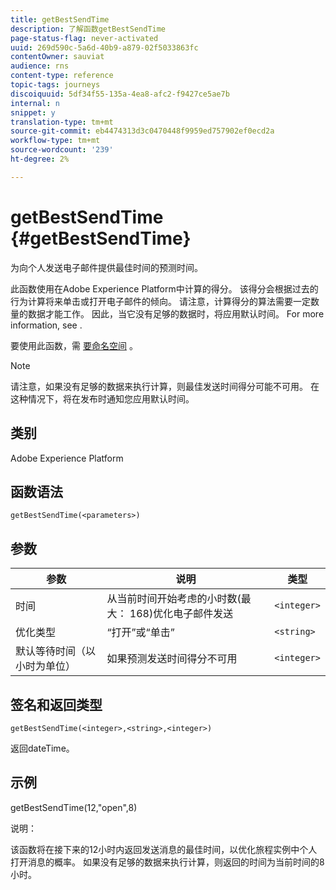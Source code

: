 ```yaml
---
title: getBestSendTime
description: 了解函数getBestSendTime
page-status-flag: never-activated
uuid: 269d590c-5a6d-40b9-a879-02f5033863fc
contentOwner: sauviat
audience: rns
content-type: reference
topic-tags: journeys
discoiquuid: 5df34f55-135a-4ea8-afc2-f9427ce5ae7b
internal: n
snippet: y
translation-type: tm+mt
source-git-commit: eb4474313d3c0470448f9959ed757902ef0ecd2a
workflow-type: tm+mt
source-wordcount: '239'
ht-degree: 2%

---
```



# getBestSendTime {#getBestSendTime}

为向个人发送电子邮件提供最佳时间的预测时间。

此函数使用在Adobe Experience Platform中计算的得分。 该得分会根据过去的行为计算将来单击或打开电子邮件的倾向。 请注意，计算得分的算法需要一定数量的数据才能工作。 因此，当它没有足够的数据时，将应用默认时间。 For more information, see [](../building-journeys/wait-activity.md).

要使用此函数，需 [要命名空间](../event/selecting-the-namespace.md) 。

>[!NOTE]
>
>请注意，如果没有足够的数据来执行计算，则最佳发送时间得分可能不可用。 在这种情况下，将在发布时通知您应用默认时间。

## 类别

Adobe Experience Platform

## 函数语法

`getBestSendTime(<parameters>)`

## 参数

| 参数 | 说明 | 类型 |
|--- |--- |--- |
| 时间 | 从当前时间开始考虑的小时数(最大： 168)优化电子邮件发送 | `<integer>` |
| 优化类型 | “打开”或“单击” | `<string>` |
| 默认等待时间（以小时为单位） | 如果预测发送时间得分不可用 | `<integer>` |

## 签名和返回类型

`getBestSendTime(<integer>,<string>,<integer>)`

返回dateTime。

## 示例

getBestSendTime(12,&quot;open&quot;,8)

说明：

该函数将在接下来的12小时内返回发送消息的最佳时间，以优化旅程实例中个人打开消息的概率。 如果没有足够的数据来执行计算，则返回的时间为当前时间的8小时。
